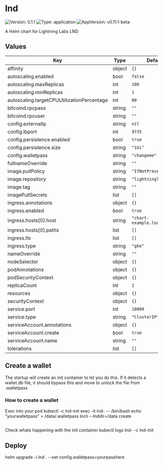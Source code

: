 # lnd

![Version: 0.1.1](https://img.shields.io/badge/Version-0.1.1-informational?style=flat-square) ![Type: application](https://img.shields.io/badge/Type-application-informational?style=flat-square) ![AppVersion: v0.11.1-beta](https://img.shields.io/badge/AppVersion-v0.11.1--beta-informational?style=flat-square)

A Helm chart for Lightning Labs LND

## Values

| Key                                        | Type   | Default                 | Description |
| ------------------------------------------ | ------ | ----------------------- | ----------- |
| affinity                                   | object | `{}`                    |             |
| autoscaling.enabled                        | bool   | `false`                 |             |
| autoscaling.maxReplicas                    | int    | `100`                   |             |
| autoscaling.minReplicas                    | int    | `1`                     |             |
| autoscaling.targetCPUUtilizationPercentage | int    | `80`                    |             |
| bitcoind.rpcpass                           | string | `""`                    |             |
| bitcoind.rpcuser                           | string | `""`                    |             |
| config.externalIp                          | string | `nil`                   |             |
| config.lbport                              | int    | `9735`                  |             |
| config.persistence.enabled                 | bool   | `true`                  |             |
| config.persistence.size                    | string | `"1Gi"`                 |             |
| config.walletpass                          | string | `"changeme"`            |             |
| fullnameOverride                           | string | `""`                    |             |
| image.pullPolicy                           | string | `"IfNotPresent"`        |             |
| image.repository                           | string | `"lightninglabs/lnd"`   |             |
| image.tag                                  | string | `""`                    |             |
| imagePullSecrets                           | list   | `[]`                    |             |
| ingress.annotations                        | object | `{}`                    |             |
| ingress.enabled                            | bool   | `true`                  |             |
| ingress.hosts[0].host                      | string | `"chart-example.local"` |             |
| ingress.hosts[0].paths                     | list   | `[]`                    |             |
| ingress.tls                                | list   | `[]`                    |             |
| ingress.type                               | string | `"gke"`                 |             |
| nameOverride                               | string | `""`                    |             |
| nodeSelector                               | object | `{}`                    |             |
| podAnnotations                             | object | `{}`                    |             |
| podSecurityContext                         | object | `{}`                    |             |
| replicaCount                               | int    | `1`                     |             |
| resources                                  | object | `{}`                    |             |
| securityContext                            | object | `{}`                    |             |
| service.port                               | int    | `10009`                 |             |
| service.type                               | string | `"ClusterIP"`           |             |
| serviceAccount.annotations                 | object | `{}`                    |             |
| serviceAccount.create                      | bool   | `true`                  |             |
| serviceAccount.name                        | string | `""`                    |             |
| tolerations                                | list   | `[]`                    |             |

## Create a wallet

The startup will create an init container to let you do this. If it detects a wallet.db file, it should bypass this and move to unlock the file from .walletpass

### How to create a wallet

Exec into your pod
kubectl -c lnd-init exec -it lnd-<pod-id> -- /bin/bash
echo "yourwalletpass" > /data/.walletpass
lncli --lnddir=/data create

##

Check whats happening with the init container
kubectl logs lnd-<pod-name> -c lnd-init

## Deploy

helm upgrade -i lnd . --set config.walletpass=yourpasshere

